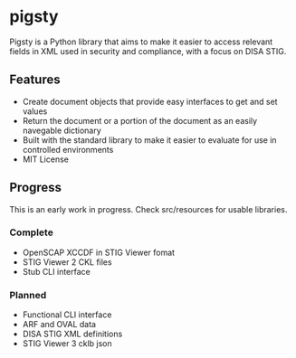 # pigsty

Pigsty is a Python library that aims to make it easier to access relevant fields in XML used in security and compliance, with a focus on DISA STIG.

## Features

- Create document objects that provide easy interfaces to get and set values
- Return the document or a portion of the document as an easily navegable dictionary
- Built with the standard library to make it easier to evaluate for use in controlled environments
- MIT License

## Progress

This is an early work in progress. Check src/resources for usable libraries.

### Complete

- OpenSCAP XCCDF in STIG Viewer fomat
- STIG Viewer 2 CKL files
- Stub CLI interface

### Planned

- Functional CLI interface
- ARF and OVAL data
- DISA STIG XML definitions
- STIG Viewer 3 cklb json

